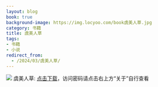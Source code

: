 ```yaml
---
layout: blog
book: true
background-image: https://img.locyoo.com/book虞美人草.jpg
category: 书籍
title: 虞美人草
tags:
- 书籍
- 小说
redirect_from:
  - /2024/03/虞美人草/
---
```

![](https://img.locyoo.com/book虞美人草.jpg)
虞美人草: <a name = "ref1" href="https://url18.ctfile.com/f/50983618-1241682940-081a32?p=3619">点击下载</a>，访问密码请点击右上方“关于”自行查看